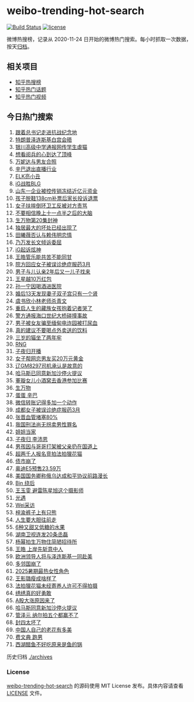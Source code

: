 # weibo-trending-hot-search

[![Build Status](https://github.com/justjavac/weibo-trending-hot-search/workflows/ci/badge.svg?branch=master)](https://github.com/justjavac/weibo-trending-hot-search/actions)
[![license](https://img.shields.io/github/license/justjavac/weibo-trending-hot-search)](https://github.com/justjavac/weibo-trending-hot-search/blob/master/LICENSE)

微博热搜榜，记录从 2020-11-24 日开始的微博热门搜索。每小时抓取一次数据，按天[归档](./archives)。

## 相关项目

- [知乎热搜榜](https://github.com/justjavac/zhihu-trending-top-search)
- [知乎热门话题](https://github.com/justjavac/zhihu-trending-hot-questions)
- [知乎热门视频](https://github.com/justjavac/zhihu-trending-hot-video)

## 今日热门搜索

<!-- BEGIN -->
<!-- 最后更新时间 Tue Aug 19 2025 04:52:01 GMT+0800 (China Standard Time) -->

1. [跟着总书记走进抗战纪念地](https://s.weibo.com//weibo?q=%23%E8%B7%9F%E7%9D%80%E6%80%BB%E4%B9%A6%E8%AE%B0%E8%B5%B0%E8%BF%9B%E6%8A%97%E6%88%98%E7%BA%AA%E5%BF%B5%E5%9C%B0%23&Refer=new_time)
1. [特朗普泽连斯基白宫会晤](https://s.weibo.com//weibo?q=%E7%89%B9%E6%9C%97%E6%99%AE%E6%B3%BD%E8%BF%9E%E6%96%AF%E5%9F%BA%E7%99%BD%E5%AE%AB%E4%BC%9A%E6%99%A4&t=31&band_rank=31&Refer=top)
1. [银川高级中学通报网传学生虐猫](https://s.weibo.com//weibo?q=%23%E9%93%B6%E5%B7%9D%E9%AB%98%E7%BA%A7%E4%B8%AD%E5%AD%A6%E9%80%9A%E6%8A%A5%E7%BD%91%E4%BC%A0%E5%AD%A6%E7%94%9F%E8%99%90%E7%8C%AB%23&t=31&band_rank=43&Refer=top)
1. [想看阅兵的心到达了顶峰](https://s.weibo.com//weibo?q=%23%E6%83%B3%E7%9C%8B%E9%98%85%E5%85%B5%E7%9A%84%E5%BF%83%E5%88%B0%E8%BE%BE%E4%BA%86%E9%A1%B6%E5%B3%B0%23&t=31&band_rank=3&Refer=top)
1. [万妮达与男友合照](https://s.weibo.com//weibo?q=%23%E4%B8%87%E5%A6%AE%E8%BE%BE%E4%B8%8E%E7%94%B7%E5%8F%8B%E5%90%88%E7%85%A7%23&t=31&band_rank=4&Refer=top)
1. [辛巴退出直播行业](https://s.weibo.com//weibo?q=%23%E8%BE%9B%E5%B7%B4%E9%80%80%E5%87%BA%E7%9B%B4%E6%92%AD%E8%A1%8C%E4%B8%9A%23&t=31&band_rank=8&Refer=top)
1. [ELK亮小丑](https://s.weibo.com//weibo?q=ELK%E4%BA%AE%E5%B0%8F%E4%B8%91&t=31&band_rank=1&Refer=top)
1. [iG战胜BLG](https://s.weibo.com//weibo?q=iG%E6%88%98%E8%83%9CBLG&t=31&band_rank=6&Refer=top)
1. [山东一企业被控传销冻结近亿元资金](https://s.weibo.com//weibo?q=%23%E5%B1%B1%E4%B8%9C%E4%B8%80%E4%BC%81%E4%B8%9A%E8%A2%AB%E6%8E%A7%E4%BC%A0%E9%94%80%E5%86%BB%E7%BB%93%E8%BF%91%E4%BA%BF%E5%85%83%E8%B5%84%E9%87%91%23&t=31&band_rank=20&Refer=top)
1. [孩子脱鞋138cm补票后家长投诉退票](https://s.weibo.com//weibo?q=%23%E5%AD%A9%E5%AD%90%E8%84%B1%E9%9E%8B138cm%E8%A1%A5%E7%A5%A8%E5%90%8E%E5%AE%B6%E9%95%BF%E6%8A%95%E8%AF%89%E9%80%80%E7%A5%A8%23&t=31&band_rank=10&Refer=top)
1. [女子扶摔倒环卫工反被对方责骂](https://s.weibo.com//weibo?q=%23%E5%A5%B3%E5%AD%90%E6%89%B6%E6%91%94%E5%80%92%E7%8E%AF%E5%8D%AB%E5%B7%A5%E5%8F%8D%E8%A2%AB%E5%AF%B9%E6%96%B9%E8%B4%A3%E9%AA%82%23&t=31&band_rank=5&Refer=top)
1. [不要相信晚上十一点半之后的大脑](https://s.weibo.com//weibo?q=%E4%B8%8D%E8%A6%81%E7%9B%B8%E4%BF%A1%E6%99%9A%E4%B8%8A%E5%8D%81%E4%B8%80%E7%82%B9%E5%8D%8A%E4%B9%8B%E5%90%8E%E7%9A%84%E5%A4%A7%E8%84%91&t=31&band_rank=33&Refer=top)
1. [生万物第20集封神](https://s.weibo.com//weibo?q=%23%E7%94%9F%E4%B8%87%E7%89%A9%E7%AC%AC20%E9%9B%86%E5%B0%81%E7%A5%9E%23&t=31&band_rank=2&Refer=top)
1. [独居最大的坏处已经出现了](https://s.weibo.com//weibo?q=%E7%8B%AC%E5%B1%85%E6%9C%80%E5%A4%A7%E7%9A%84%E5%9D%8F%E5%A4%84%E5%B7%B2%E7%BB%8F%E5%87%BA%E7%8E%B0%E4%BA%86&t=31&band_rank=12&Refer=top)
1. [田曦薇否认与赖伟明恋情](https://s.weibo.com//weibo?q=%23%E7%94%B0%E6%9B%A6%E8%96%87%E5%90%A6%E8%AE%A4%E4%B8%8E%E8%B5%96%E4%BC%9F%E6%98%8E%E6%81%8B%E6%83%85%23&t=31&band_rank=7&Refer=top)
1. [乃万发长文倾诉委屈](https://s.weibo.com//weibo?q=%23%E4%B9%83%E4%B8%87%E5%8F%91%E9%95%BF%E6%96%87%E5%80%BE%E8%AF%89%E5%A7%94%E5%B1%88%23&t=31&band_rank=13&Refer=top)
1. [iG起诉炫神](https://s.weibo.com//weibo?q=%23iG%E8%B5%B7%E8%AF%89%E7%82%AB%E7%A5%9E%23&t=31&band_rank=18&Refer=top)
1. [王皓管乐能共苦不能同甘](https://s.weibo.com//weibo?q=%23%E7%8E%8B%E7%9A%93%E7%AE%A1%E4%B9%90%E8%83%BD%E5%85%B1%E8%8B%A6%E4%B8%8D%E8%83%BD%E5%90%8C%E7%94%98%23&t=31&band_rank=37&Refer=top)
1. [院方回应女子被误诊绝症服药3月](https://s.weibo.com//weibo?q=%23%E9%99%A2%E6%96%B9%E5%9B%9E%E5%BA%94%E5%A5%B3%E5%AD%90%E8%A2%AB%E8%AF%AF%E8%AF%8A%E7%BB%9D%E7%97%87%E6%9C%8D%E8%8D%AF3%E6%9C%88%23&t=31&band_rank=41&Refer=top)
1. [男子与儿认亲2年后又一儿子找来](https://s.weibo.com//weibo?q=%23%E7%94%B7%E5%AD%90%E4%B8%8E%E5%84%BF%E8%AE%A4%E4%BA%B22%E5%B9%B4%E5%90%8E%E5%8F%88%E4%B8%80%E5%84%BF%E5%AD%90%E6%89%BE%E6%9D%A5%23&t=31&band_rank=50&Refer=top)
1. [王星越10万红包](https://s.weibo.com//weibo?q=%23%E7%8E%8B%E6%98%9F%E8%B6%8A10%E4%B8%87%E7%BA%A2%E5%8C%85%23&t=31&band_rank=16&Refer=top)
1. [孙一宁因喝酒进医院](https://s.weibo.com//weibo?q=%23%E5%AD%99%E4%B8%80%E5%AE%81%E5%9B%A0%E5%96%9D%E9%85%92%E8%BF%9B%E5%8C%BB%E9%99%A2%23&t=31&band_rank=28&Refer=top)
1. [婚后13天发现妻子双子宫只有一个肾](https://s.weibo.com//weibo?q=%23%E5%A9%9A%E5%90%8E13%E5%A4%A9%E5%8F%91%E7%8E%B0%E5%A6%BB%E5%AD%90%E5%8F%8C%E5%AD%90%E5%AE%AB%E5%8F%AA%E6%9C%89%E4%B8%80%E4%B8%AA%E8%82%BE%23&t=31&band_rank=21&Refer=top)
1. [虞书欣小林老师杀青文](https://s.weibo.com//weibo?q=%23%E8%99%9E%E4%B9%A6%E6%AC%A3%E5%B0%8F%E6%9E%97%E8%80%81%E5%B8%88%E6%9D%80%E9%9D%92%E6%96%87%23&t=31&band_rank=26&Refer=top)
1. [重启人生的藏族女孩抱着记者哭了](https://s.weibo.com//weibo?q=%23%E9%87%8D%E5%90%AF%E4%BA%BA%E7%94%9F%E7%9A%84%E8%97%8F%E6%97%8F%E5%A5%B3%E5%AD%A9%E6%8A%B1%E7%9D%80%E8%AE%B0%E8%80%85%E5%93%AD%E4%BA%86%23&t=31&band_rank=14&Refer=top)
1. [警方通报海口世纪大桥碰撞事故](https://s.weibo.com//weibo?q=%23%E8%AD%A6%E6%96%B9%E9%80%9A%E6%8A%A5%E6%B5%B7%E5%8F%A3%E4%B8%96%E7%BA%AA%E5%A4%A7%E6%A1%A5%E7%A2%B0%E6%92%9E%E4%BA%8B%E6%95%85%23&t=31&band_rank=25&Refer=top)
1. [男子被女友骗至缅甸电诈园被打尿血](https://s.weibo.com//weibo?q=%23%E7%94%B7%E5%AD%90%E8%A2%AB%E5%A5%B3%E5%8F%8B%E9%AA%97%E8%87%B3%E7%BC%85%E7%94%B8%E7%94%B5%E8%AF%88%E5%9B%AD%E8%A2%AB%E6%89%93%E5%B0%BF%E8%A1%80%23&t=31&band_rank=39&Refer=top)
1. [真的建议不要喝点外卖送的饮料](https://s.weibo.com//weibo?q=%E7%9C%9F%E7%9A%84%E5%BB%BA%E8%AE%AE%E4%B8%8D%E8%A6%81%E5%96%9D%E7%82%B9%E5%A4%96%E5%8D%96%E9%80%81%E7%9A%84%E9%A5%AE%E6%96%99&t=31&band_rank=15&Refer=top)
1. [三岁的猫坐了两年牢](https://s.weibo.com//weibo?q=%E4%B8%89%E5%B2%81%E7%9A%84%E7%8C%AB%E5%9D%90%E4%BA%86%E4%B8%A4%E5%B9%B4%E7%89%A2&t=31&band_rank=34&Refer=top)
1. [RNG](https://s.weibo.com//weibo?q=RNG&t=31&band_rank=19&Refer=top)
1. [子夜归开播](https://s.weibo.com//weibo?q=%23%E5%AD%90%E5%A4%9C%E5%BD%92%E5%BC%80%E6%92%AD%23&t=31&band_rank=35&Refer=top)
1. [女子帮网恋男友买20万元黄金](https://s.weibo.com//weibo?q=%23%E5%A5%B3%E5%AD%90%E5%B8%AE%E7%BD%91%E6%81%8B%E7%94%B7%E5%8F%8B%E4%B9%B020%E4%B8%87%E5%85%83%E9%BB%84%E9%87%91%23&t=31&band_rank=27&Refer=top)
1. [辽GM8297司机承认是故意的](https://s.weibo.com//weibo?q=%23%E8%BE%BDGM8297%E5%8F%B8%E6%9C%BA%E6%89%BF%E8%AE%A4%E6%98%AF%E6%95%85%E6%84%8F%E7%9A%84%23&t=31&band_rank=41&Refer=top)
1. [哈马斯已同意新加沙停火提议](https://s.weibo.com//weibo?q=%23%E5%93%88%E9%A9%AC%E6%96%AF%E5%B7%B2%E5%90%8C%E6%84%8F%E6%96%B0%E5%8A%A0%E6%B2%99%E5%81%9C%E7%81%AB%E6%8F%90%E8%AE%AE%23&t=31&band_rank=14&Refer=top)
1. [董璇女儿小酒窝去香港参加比赛](https://s.weibo.com//weibo?q=%23%E8%91%A3%E7%92%87%E5%A5%B3%E5%84%BF%E5%B0%8F%E9%85%92%E7%AA%9D%E5%8E%BB%E9%A6%99%E6%B8%AF%E5%8F%82%E5%8A%A0%E6%AF%94%E8%B5%9B%23&t=31&band_rank=27&Refer=top)
1. [生万物](https://s.weibo.com//weibo?q=%E7%94%9F%E4%B8%87%E7%89%A9&t=31&band_rank=11&Refer=top)
1. [蛋蛋 辛巴](https://s.weibo.com//weibo?q=%E8%9B%8B%E8%9B%8B%20%E8%BE%9B%E5%B7%B4&t=31&band_rank=31&Refer=top)
1. [微信转账记得多加一个动作](https://s.weibo.com//weibo?q=%23%E5%BE%AE%E4%BF%A1%E8%BD%AC%E8%B4%A6%E8%AE%B0%E5%BE%97%E5%A4%9A%E5%8A%A0%E4%B8%80%E4%B8%AA%E5%8A%A8%E4%BD%9C%23&t=31&band_rank=39&Refer=top)
1. [成都女子被误诊绝症服药3月](https://s.weibo.com//weibo?q=%23%E6%88%90%E9%83%BD%E5%A5%B3%E5%AD%90%E8%A2%AB%E8%AF%AF%E8%AF%8A%E7%BB%9D%E7%97%87%E6%9C%8D%E8%8D%AF3%E6%9C%88%23&t=31&band_rank=24&Refer=top)
1. [张晋血管堵塞80%](https://s.weibo.com//weibo?q=%23%E5%BC%A0%E6%99%8B%E8%A1%80%E7%AE%A1%E5%A0%B5%E5%A1%9E80%25%23&t=31&band_rank=22&Refer=top)
1. [我国刑法尚无拐卖男性罪名](https://s.weibo.com//weibo?q=%23%E6%88%91%E5%9B%BD%E5%88%91%E6%B3%95%E5%B0%9A%E6%97%A0%E6%8B%90%E5%8D%96%E7%94%B7%E6%80%A7%E7%BD%AA%E5%90%8D%23&t=31&band_rank=38&Refer=top)
1. [姐姐当家](https://s.weibo.com//weibo?q=%E5%A7%90%E5%A7%90%E5%BD%93%E5%AE%B6&t=31&band_rank=32&Refer=top)
1. [子夜归 李沛恩](https://s.weibo.com//weibo?q=%E5%AD%90%E5%A4%9C%E5%BD%92%20%E6%9D%8E%E6%B2%9B%E6%81%A9&t=31&band_rank=23&Refer=top)
1. [男孩因与哥哥打架被父亲扔在国道上](https://s.weibo.com//weibo?q=%23%E7%94%B7%E5%AD%A9%E5%9B%A0%E4%B8%8E%E5%93%A5%E5%93%A5%E6%89%93%E6%9E%B6%E8%A2%AB%E7%88%B6%E4%BA%B2%E6%89%94%E5%9C%A8%E5%9B%BD%E9%81%93%E4%B8%8A%23&t=31&band_rank=46&Refer=top)
1. [超两千人报名竞拍法拍狸花猫](https://s.weibo.com//weibo?q=%23%E8%B6%85%E4%B8%A4%E5%8D%83%E4%BA%BA%E6%8A%A5%E5%90%8D%E7%AB%9E%E6%8B%8D%E6%B3%95%E6%8B%8D%E7%8B%B8%E8%8A%B1%E7%8C%AB%23&t=31&band_rank=25&Refer=top)
1. [债市崩了](https://s.weibo.com//weibo?q=%23%E5%80%BA%E5%B8%82%E5%B4%A9%E4%BA%86%23&t=31&band_rank=9&Refer=top)
1. [奥迪E5预售23.59万](https://s.weibo.com//weibo?q=%23%E5%A5%A5%E8%BF%AAE5%E9%A2%84%E5%94%AE23.59%E4%B8%87%23&t=31&band_rank=36&Refer=top)
1. [美国国务卿称俄乌达成和平协议前路漫长](https://s.weibo.com//weibo?q=%23%E7%BE%8E%E5%9B%BD%E5%9B%BD%E5%8A%A1%E5%8D%BF%E7%A7%B0%E4%BF%84%E4%B9%8C%E8%BE%BE%E6%88%90%E5%92%8C%E5%B9%B3%E5%8D%8F%E8%AE%AE%E5%89%8D%E8%B7%AF%E6%BC%AB%E9%95%BF%23&t=31&band_rank=36&Refer=top)
1. [Bin 绕后](https://s.weibo.com//weibo?q=Bin%20%E7%BB%95%E5%90%8E&t=31&band_rank=42&Refer=top)
1. [王玉雯 避雷陈星旭这个摄影师](https://s.weibo.com//weibo?q=%E7%8E%8B%E7%8E%89%E9%9B%AF%20%E9%81%BF%E9%9B%B7%E9%99%88%E6%98%9F%E6%97%AD%E8%BF%99%E4%B8%AA%E6%91%84%E5%BD%B1%E5%B8%88&t=31&band_rank=30&Refer=top)
1. [光遇](https://s.weibo.com//weibo?q=%E5%85%89%E9%81%87&t=31&band_rank=49&Refer=top)
1. [Wei采访](https://s.weibo.com//weibo?q=Wei%E9%87%87%E8%AE%BF&t=31&band_rank=32&Refer=top)
1. [梓渝裤子上有只熊](https://s.weibo.com//weibo?q=%23%E6%A2%93%E6%B8%9D%E8%A3%A4%E5%AD%90%E4%B8%8A%E6%9C%89%E5%8F%AA%E7%86%8A%23&t=31&band_rank=41&Refer=top)
1. [人生要大胆往前走](https://s.weibo.com//weibo?q=%23%E4%BA%BA%E7%94%9F%E8%A6%81%E5%A4%A7%E8%83%86%E5%BE%80%E5%89%8D%E8%B5%B0%23&t=31&band_rank=36&Refer=top)
1. [6种又甜又低糖的水果](https://s.weibo.com//weibo?q=%236%E7%A7%8D%E5%8F%88%E7%94%9C%E5%8F%88%E4%BD%8E%E7%B3%96%E7%9A%84%E6%B0%B4%E6%9E%9C%23&t=31&band_rank=45&Refer=top)
1. [湖南卫视连发20条丞磊](https://s.weibo.com//weibo?q=%23%E6%B9%96%E5%8D%97%E5%8D%AB%E8%A7%86%E8%BF%9E%E5%8F%9120%E6%9D%A1%E4%B8%9E%E7%A3%8A%23&t=31&band_rank=34&Refer=top)
1. [杨幂拍生万物住简陋招待所](https://s.weibo.com//weibo?q=%23%E6%9D%A8%E5%B9%82%E6%8B%8D%E7%94%9F%E4%B8%87%E7%89%A9%E4%BD%8F%E7%AE%80%E9%99%8B%E6%8B%9B%E5%BE%85%E6%89%80%23&t=31&band_rank=47&Refer=top)
1. [王皓 上岸先斩意中人](https://s.weibo.com//weibo?q=%E7%8E%8B%E7%9A%93%20%E4%B8%8A%E5%B2%B8%E5%85%88%E6%96%A9%E6%84%8F%E4%B8%AD%E4%BA%BA&t=31&band_rank=48&Refer=top)
1. [欧洲领导人将与泽连斯基一同赴美](https://s.weibo.com//weibo?q=%23%E6%AC%A7%E6%B4%B2%E9%A2%86%E5%AF%BC%E4%BA%BA%E5%B0%86%E4%B8%8E%E6%B3%BD%E8%BF%9E%E6%96%AF%E5%9F%BA%E4%B8%80%E5%90%8C%E8%B5%B4%E7%BE%8E%23&t=31&band_rank=10&Refer=top)
1. [多邻国崩了](https://s.weibo.com//weibo?q=%E5%A4%9A%E9%82%BB%E5%9B%BD%E5%B4%A9%E4%BA%86&t=31&band_rank=17&Refer=top)
1. [2025暑期最热女性角色](https://s.weibo.com//weibo?q=%232025%E6%9A%91%E6%9C%9F%E6%9C%80%E7%83%AD%E5%A5%B3%E6%80%A7%E8%A7%92%E8%89%B2%23&t=31&band_rank=50&Refer=top)
1. [王影璐瘦成啥样了](https://s.weibo.com//weibo?q=%E7%8E%8B%E5%BD%B1%E7%92%90%E7%98%A6%E6%88%90%E5%95%A5%E6%A0%B7%E4%BA%86&t=31&band_rank=44&Refer=top)
1. [法拍狸花猫未经寄养人许可不得拍摄](https://s.weibo.com//weibo?q=%23%E6%B3%95%E6%8B%8D%E7%8B%B8%E8%8A%B1%E7%8C%AB%E6%9C%AA%E7%BB%8F%E5%AF%84%E5%85%BB%E4%BA%BA%E8%AE%B8%E5%8F%AF%E4%B8%8D%E5%BE%97%E6%8B%8D%E6%91%84%23&t=31&band_rank=45&Refer=top)
1. [绣绣真的好勇敢](https://s.weibo.com//weibo?q=%E7%BB%A3%E7%BB%A3%E7%9C%9F%E7%9A%84%E5%A5%BD%E5%8B%87%E6%95%A2&t=31&band_rank=50&Refer=top)
1. [A股大涨原因来了](https://s.weibo.com//weibo?q=%23A%E8%82%A1%E5%A4%A7%E6%B6%A8%E5%8E%9F%E5%9B%A0%E6%9D%A5%E4%BA%86%23&t=31&band_rank=33&Refer=top)
1. [哈马斯同意新加沙停火提议](https://s.weibo.com//weibo?q=%23%E5%93%88%E9%A9%AC%E6%96%AF%E5%90%8C%E6%84%8F%E6%96%B0%E5%8A%A0%E6%B2%99%E5%81%9C%E7%81%AB%E6%8F%90%E8%AE%AE%23&t=31&band_rank=46&Refer=top)
1. [管泽元 纳尔拍五个都赢不了](https://s.weibo.com//weibo?q=%E7%AE%A1%E6%B3%BD%E5%85%83%20%E7%BA%B3%E5%B0%94%E6%8B%8D%E4%BA%94%E4%B8%AA%E9%83%BD%E8%B5%A2%E4%B8%8D%E4%BA%86&t=31&band_rank=43&Refer=top)
1. [封四太坏了](https://s.weibo.com//weibo?q=%E5%B0%81%E5%9B%9B%E5%A4%AA%E5%9D%8F%E4%BA%86&t=31&band_rank=40&Refer=top)
1. [中国人自己的老花有多美](https://s.weibo.com//weibo?q=%23%E4%B8%AD%E5%9B%BD%E4%BA%BA%E8%87%AA%E5%B7%B1%E7%9A%84%E8%80%81%E8%8A%B1%E6%9C%89%E5%A4%9A%E7%BE%8E%23&t=31&band_rank=29&Refer=top)
1. [费文典 跑男](https://s.weibo.com//weibo?q=%E8%B4%B9%E6%96%87%E5%85%B8%20%E8%B7%91%E7%94%B7&t=31&band_rank=47&Refer=top)
1. [西湖醋鱼不好吃原来是鱼的锅](https://s.weibo.com//weibo?q=%23%E8%A5%BF%E6%B9%96%E9%86%8B%E9%B1%BC%E4%B8%8D%E5%A5%BD%E5%90%83%E5%8E%9F%E6%9D%A5%E6%98%AF%E9%B1%BC%E7%9A%84%E9%94%85%23&t=31&band_rank=49&Refer=top)

<!-- END -->

历史归档 [./archives](./archives)

### License

[weibo-trending-hot-search](https://github.com/justjavac/weibo-trending-hot-search) 的源码使用 MIT License
发布。具体内容请查看 [LICENSE](./LICENSE) 文件。
